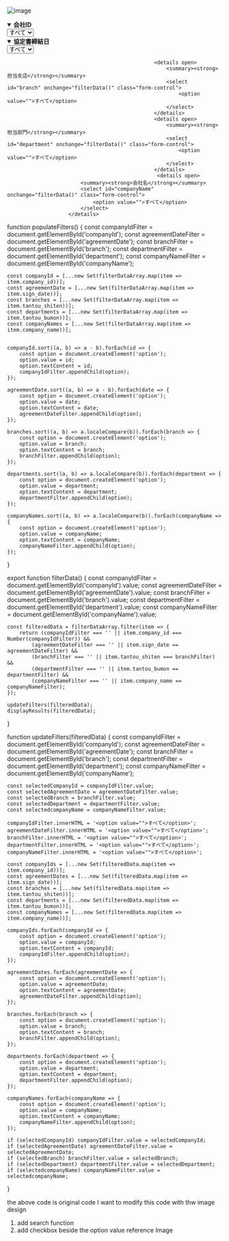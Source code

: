 ![image](https://github.com/user-attachments/assets/6f3f82b0-35f7-4e93-9194-cf70a2aa589a)

 
 <details open>
                            <summary><strong>会社ID</strong></summary>
                            <select id="companyId" onchange="filterData()" class="form-control">
                                <option value="">すべて</option>
                            </select>
                                                    </details>
                                                    <details open>
                                                        <summary><strong>協定書締結日</strong></summary>
                                                        <select id="agreementDate" onchange="filterData()" class="form-control">
                                                            <option value="">すべて</option>
                                                        </select>
                                                    </details>
                                                    
                                                    <details open>
                                                        <summary><strong>担当支店</strong></summary>
                                                        <select id="branch" onchange="filterData()" class="form-control">
                                                            <option value="">すべて</option>
                                                        </select>
                                                    </details>
                                                    <details open>
                                                        <summary><strong>担当部門</strong></summary>
                                                        <select id="department" onchange="filterData()" class="form-control">
                                                            <option value="">すべて</option>
                                                        </select>
                                                    </details>
                                                     <details open>
                            <summary><strong>会社名</strong></summary>
                            <select id="companyName" onchange="filterData()" class="form-control">
                                <option value="">すべて</option>
                            </select>
                        </details>


function populateFilters() {
    const companyIdFilter = document.getElementById('companyId');
    const agreementDateFilter = document.getElementById('agreementDate');
    const branchFilter = document.getElementById('branch');
    const departmentFilter = document.getElementById('department');
    const companyNameFilter = document.getElementById('companyName');

    const companyId = [...new Set(filterDataArray.map(item => item.company_id))];
    const agreementDate = [...new Set(filterDataArray.map(item => item.sign_date))];
    const branches = [...new Set(filterDataArray.map(item => item.tantou_shiten))];
    const departments = [...new Set(filterDataArray.map(item => item.tantou_bumon))];
    const companyNames = [...new Set(filterDataArray.map(item => item.company_name))];


    companyId.sort((a, b) => a - b).forEach(id => {
        const option = document.createElement('option');
        option.value = id;
        option.textContent = id;
        companyIdFilter.appendChild(option);
    });

    agreementDate.sort((a, b) => a - b).forEach(date => {
        const option = document.createElement('option');
        option.value = date;
        option.textContent = date;
        agreementDateFilter.appendChild(option);
    });

    branches.sort((a, b) => a.localeCompare(b)).forEach(branch => {
        const option = document.createElement('option');
        option.value = branch;
        option.textContent = branch;
        branchFilter.appendChild(option);
    });

    departments.sort((a, b) => a.localeCompare(b)).forEach(department => {
        const option = document.createElement('option');
        option.value = department;
        option.textContent = department;
        departmentFilter.appendChild(option);
    });

    companyNames.sort((a, b) => a.localeCompare(b)).forEach(companyName => {
        const option = document.createElement('option');
        option.value = companyName;
        option.textContent = companyName;
        companyNameFilter.appendChild(option);
    });

}

export function filterData() {
    const companyIdFilter = document.getElementById('companyId').value;
    const agreementDateFilter = document.getElementById('agreementDate').value;
    const branchFilter = document.getElementById('branch').value;
    const departmentFilter = document.getElementById('department').value;
    const companyNameFilter = document.getElementById('companyName').value;

    const filteredData = filterDataArray.filter(item => {
        return (companyIdFilter === '' || item.company_id === Number(companyIdFilter)) &&
            (agreementDateFilter === '' || item.sign_date == agreementDateFilter) &&
            (branchFilter === '' || item.tantou_shiten === branchFilter) &&
            (departmentFilter === '' || item.tantou_bumon == departmentFilter) &&
            (companyNameFilter === '' || item.company_name == companyNameFilter);
    });

    updateFilters(filteredData);
    displayResults(filteredData);
}

function updateFilters(filteredData) {
    const companyIdFilter = document.getElementById('companyId');
    const agreementDateFilter = document.getElementById('agreementDate');
    const branchFilter = document.getElementById('branch');
    const departmentFilter = document.getElementById('department');
    const companyNameFilter = document.getElementById('companyName');

    const selectedCompanyId = companyIdFilter.value;
    const selectedAgreementDate = agreementDateFilter.value;
    const selectedBranch = branchFilter.value;
    const selectedDepartment = departmentFilter.value;
    const selectedcompanyName = companyNameFilter.value;

    companyIdFilter.innerHTML = '<option value="">すべて</option>';
    agreementDateFilter.innerHTML = '<option value="">すべて</option>';
    branchFilter.innerHTML = '<option value="">すべて</option>';
    departmentFilter.innerHTML = '<option value="">すべて</option>';
    companyNameFilter.innerHTML = '<option value="">すべて</option>';

    const companyIds = [...new Set(filteredData.map(item => item.company_id))];
    const agreementDates = [...new Set(filteredData.map(item => item.sign_date))];
    const branches = [...new Set(filteredData.map(item => item.tantou_shiten))];
    const departments = [...new Set(filteredData.map(item => item.tantou_bumon))];
    const companyNames = [...new Set(filteredData.map(item => item.company_name))];

    companyIds.forEach(companyId => {
        const option = document.createElement('option');
        option.value = companyId;
        option.textContent = companyId;
        companyIdFilter.appendChild(option);
    });

    agreementDates.forEach(agreementDate => {
        const option = document.createElement('option');
        option.value = agreementDate;
        option.textContent = agreementDate;
        agreementDateFilter.appendChild(option);
    });

    branches.forEach(branch => {
        const option = document.createElement('option');
        option.value = branch;
        option.textContent = branch;
        branchFilter.appendChild(option);
    });

    departments.forEach(department => {
        const option = document.createElement('option');
        option.value = department;
        option.textContent = department;
        departmentFilter.appendChild(option);
    });

    companyNames.forEach(companyName => {
        const option = document.createElement('option');
        option.value = companyName;
        option.textContent = companyName;
        companyNameFilter.appendChild(option);
    });

    if (selectedCompanyId) companyIdFilter.value = selectedCompanyId;
    if (selectedAgreementDate) agreementDateFilter.value = selectedAgreementDate;
    if (selectedBranch) branchFilter.value = selectedBranch;
    if (selectedDepartment) departmentFilter.value = selectedDepartment;
    if (selectedcompanyName) companyNameFilter.value = selectedcompanyName;
}

the above code is original code
I want to modify this code with thw image design
1. add search function
2. add checkbox beside the option value reference Image
